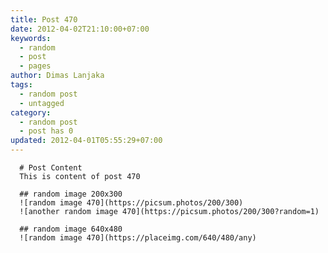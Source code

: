 ```yaml
---
title: Post 470
date: 2012-04-02T21:10:00+07:00
keywords:
  - random
  - post
  - pages
author: Dimas Lanjaka
tags:
  - random post
  - untagged
category:
  - random post
  - post has 0
updated: 2012-04-01T05:55:29+07:00
---
```


      # Post Content
      This is content of post 470

      ## random image 200x300
      ![random image 470](https://picsum.photos/200/300)
      ![another random image 470](https://picsum.photos/200/300?random=1)

      ## random image 640x480
      ![random image 470](https://placeimg.com/640/480/any)
      